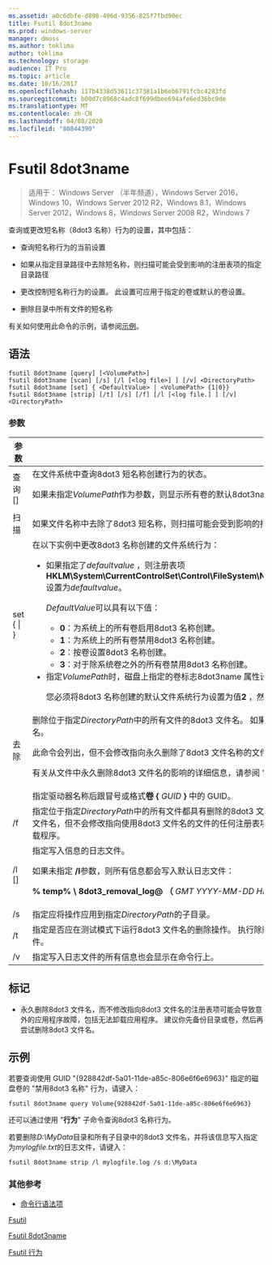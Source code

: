 ```yaml
---
ms.assetid: a0c6dbfe-d898-496d-9356-825f7fbd90ec
title: Fsutil 8dot3name
ms.prod: windows-server
manager: dmoss
ms.author: toklima
author: toklima
ms.technology: storage
audience: IT Pro
ms.topic: article
ms.date: 10/16/2017
ms.openlocfilehash: 117b4338d53611c37381a1b6eb6791fcbc4283fd
ms.sourcegitcommit: b00d7c8968c4adc8f699dbee694afe6ed36bc9de
ms.translationtype: MT
ms.contentlocale: zh-CN
ms.lasthandoff: 04/08/2020
ms.locfileid: "80844390"
---
```

# <a name="fsutil-8dot3name"></a>Fsutil 8dot3name

>适用于： Windows Server （半年频道），Windows Server 2016，Windows 10，Windows Server 2012 R2，Windows 8.1，Windows Server 2012，Windows 8，Windows Server 2008 R2，Windows 7

查询或更改短名称（8dot3 名称）行为的设置，其中包括：

-   查询短名称行为的当前设置

-   如果从指定目录路径中去除短名称，则扫描可能会受到影响的注册表项的指定目录路径

-   更改控制短名称行为的设置。 此设置可应用于指定的卷或默认的卷设置。

-   删除目录中所有文件的短名称

有关如何使用此命令的示例，请参阅[示例](#BKMK_examples)。

## <a name="syntax"></a>语法

```
fsutil 8dot3name [query] [<VolumePath>]
fsutil 8dot3name [scan] [/s] [/l [<log file>] ] [/v] <DirectoryPath>
fsutil 8dot3name [set] { <DefaultValue> | <VolumePath> {1|0}}
fsutil 8dot3name [strip] [/t] [/s] [/f] [/l [<log file.] ] [/v] <DirectoryPath>
```

### <a name="parameters"></a>参数

|                 参数                 |                                                                                                                                                                                                                                                                                                                                                                                                                                                                                                                                                                                    说明                                                                                                                                                                                                                                                                                                                                                                                                                                                                                                                                                                                    |
|-------------------------------------------|-----------------------------------------------------------------------------------------------------------------------------------------------------------------------------------------------------------------------------------------------------------------------------------------------------------------------------------------------------------------------------------------------------------------------------------------------------------------------------------------------------------------------------------------------------------------------------------------------------------------------------------------------------------------------------------------------------------------------------------------------------------------------------------------------------------------------------------------------------------------------------------------------------------------------------------------------------------------------------------------------------------------------------------------------------------------------------------------------------------------------------------------------------------------------------------|
|           查询 [<VolumePath>]            |                                                                                                                                                                                                                                                                                                                                                                                                                                                                           在文件系统中查询8dot3 短名称创建行为的状态。<p>如果未指定*VolumePath*作为参数，则显示所有卷的默认8dot3name 创建行为设置。                                                                                                                                                                                                                                                                                                                                                                                                                                                                            |
|           扫描 <DirectoryPath>            |                                                                                                                                                                                                                                                                                                                                                                                                                                                                                                        如果文件名称中去除了8dot3 短名称，则扫描可能会受到影响的指定*DirectoryPath*中的文件。                                                                                                                                                                                                                                                                                                                                                                                                                                                                                                         |
| set {<DefaultValue> &#124; <VolumePath>} | 在以下实例中更改8dot3 名称创建的文件系统行为：<p><ul><li>如果指定了*defaultvalue* ，则注册表项**HKLM\System\CurrentControlSet\Control\FileSystem\NtfsDisable8dot3NameCreationNtfsDisable8dot3NameCreationNtfsDisable8dot3NameCreation**设置为*defaultvalue*。<p>    *DefaultValue*可以具有以下值：<p><ul><li>**0**：为系统上的所有卷启用8dot3 名称创建。</li><li>**1**：为系统上的所有卷禁用8dot3 名称创建。</li><li>**2**：按卷设置8dot3 名称创建。</li><li>**3**：对于除系统卷之外的所有卷禁用8dot3 名称创建。</li></ul></li><li>指定*VolumePath*时，磁盘上指定的卷标志8dot3name 属性设置为为指定的卷（**0**）启用8dot3 名称创建，或设置为在指定的卷上禁用8dot3 名称创建（**1**）。<p>    您必须将8dot3 名称创建的默认文件系统行为设置为值**2** ，然后才能启用或禁用指定卷的8dot3 名称创建。</li></ul> |
|           去除 <DirectoryPath>           |                                                                                                                                                                                                                                                                                                                  删除位于指定*DirectoryPath*中的所有文件的8dot3 文件名。 如果任何文件的*DirectoryPath*与文件名一起包含的字符超过260个字符，则不会删除该文件的8dot3 文件名。<p>此命令会列出，但不会修改指向永久删除了8dot3 文件名称的文件的注册表项。<p>有关从文件中永久删除8dot3 文件名的影响的详细信息，请参阅 "[备注](Fsutil-8dot3name.md#BKMK_remarks)"。                                                                                                                                                                                                                                                                                                                  |
|               <VolumePath>                |                                                                                                                                                                                                                                                                                                                                                                                                                                                                                                                                       指定驱动器名称后跟冒号或格式**卷 {** <em>GUID</em> **}** 中的 GUID。                                                                                                                                                                                                                                                                                                                                                                                                                                                                                                                                       |
|                    /f                     |                                                                                                                                                                                                                                                                                                   指定位于指定*DirectoryPath*中的所有文件都具有删除的8dot3 文件名，即使存在指向使用8dot3 文件名的文件的注册表项也是如此。 在这种情况下，操作将删除8dot3 文件名，但不会修改指向使用8dot3 文件名的文件的任何注册表项。 **警告：** 建议你在使用 **/f**参数之前备份目录或卷，因为这可能会导致意外的应用程序故障，包括无法卸载程序。                                                                                                                                                                                                                                                                                                    |
|              /l [<log file>]              |                                                                                                                                                                                                                                                                                                                                                                                                                                                                  指定写入信息的日志文件。<p>如果未指定 **/l**参数，则所有信息都会写入默认日志文件：<p>**% temp% \ 8dot3_removal_log@ （** <em>GMT YYYY-MM-DD HH-mm-SS</em> **）。日志**                                                                                                                                                                                                                                                                                                                                                                                                                                                                   |
|                    /s                     |                                                                                                                                                                                                                                                                                                                                                                                                                                                                                                                                      指定应将操作应用到指定*DirectoryPath*的子目录。                                                                                                                                                                                                                                                                                                                                                                                                                                                                                                                                       |
|                    /t                     |                                                                                                                                                                                                                                                                                                                                                                                                                                                          指定是否应在测试模式下运行8dot3 文件名的删除操作。 执行除删除8dot3 文件名之外的所有操作。 你可以使用测试模式来了解哪些注册表项指向使用8dot3 文件名的文件。                                                                                                                                                                                                                                                                                                                                                                                                                                                           |
|                    /v                     |                                                                                                                                                                                                                                                                                                                                                                                                                                                                                                                                       指定写入日志文件的所有信息也会显示在命令行上。                                                                                                                                                                                                                                                                                                                                                                                                                                                                                                                                       |

## <a name="remarks"></a><a name="BKMK_remarks"></a>标记

-   永久删除8dot3 文件名，而不修改指向8dot3 文件名的注册表项可能会导致意外的应用程序故障，包括无法卸载应用程序。 建议你先备份目录或卷，然后再尝试删除8dot3 文件名。

## <a name="examples"></a><a name="BKMK_examples"></a>示例
若要查询使用 GUID "{928842df-5a01-11de-a85c-806e6f6e6963}" 指定的磁盘卷的 "禁用8dot3 名称" 行为，请键入：

```
fsutil 8dot3name query Volume{928842df-5a01-11de-a85c-806e6f6e6963}
```

还可以通过使用 "**行为**" 子命令查询8dot3 名称行为。

若要删除*D:\MyData*目录和所有子目录中的8dot3 文件名，并将该信息写入指定为*mylogfile.txt*的日志文件，请键入：

```
fsutil 8dot3name strip /l mylogfile.log /s d:\MyData
```

### <a name="additional-references"></a>其他参考
- [命令行语法项](command-line-syntax-key.md)

[Fsutil](Fsutil.md)

[Fsutil 8dot3name](Fsutil-8dot3name.md)

[Fsutil 行为](Fsutil-behavior.md)


